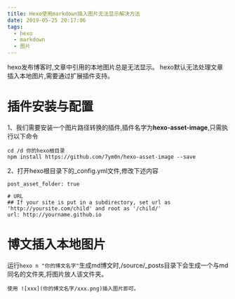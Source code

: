 ```yaml
---
title: Hexo使用markdown插入图片无法显示解决方法
date: 2019-05-25 20:17:06
tags:
  - hexo
  - markdown
  - 图片
---
```


hexo发布博客时,文章中引用的本地图片总是无法显示。
hexo默认无法处理文章插入本地图片,需要通过扩展插件支持。

# 插件安装与配置
1、我们需要安装一个图片路径转换的插件,插件名字为**hexo-asset-image**,只需执行以下命令
```
cd /d 你的hexo根目录
npm install https://github.com/7ym0n/hexo-asset-image --save
```
2、打开hexo根目录下的_config.yml文件,修改下述内容
```
post_asset_folder: true

# URL
## If your site is put in a subdirectory, set url as 'http://yoursite.com/child' and root as '/child/'
url: http://yourname.github.io
```	

# 博文插入本地图片
运行`hexo n "你的博文名字"`生成md博文时,/source/_posts目录下会生成一个与md同名的文件夹,将图片放人该文件夹。
	
	使用 ![xxx](你的博文名字/xxx.png)插入图片即可。